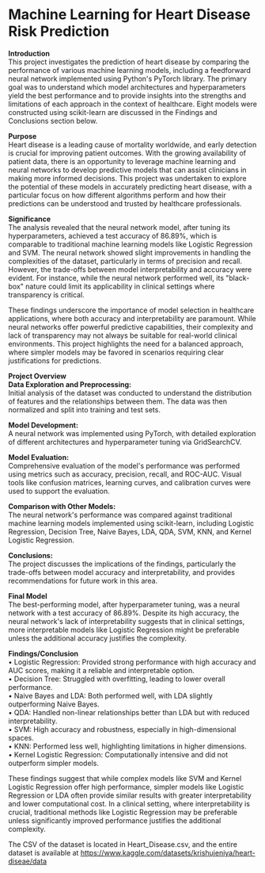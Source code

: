 # Machine Learning for Heart Disease Risk Prediction

**Introduction** <br />
This project investigates the prediction of heart disease by comparing the performance of various machine learning models, including a feedforward neural network implemented using Python's PyTorch library. The primary goal was to understand which model architectures and hyperparameters yield the best performance and to provide insights into the strengths and limitations of each approach in the context of healthcare. Eight models were constructed using scikit-learn are discussed in the Findings and Conclusions section below. <br />

**Purpose** <br />
Heart disease is a leading cause of mortality worldwide, and early detection is crucial for improving patient outcomes. With the growing availability of patient data, there is an opportunity to leverage machine learning and neural networks to develop predictive models that can assist clinicians in making more informed decisions. This project was undertaken to explore the potential of these models in accurately predicting heart disease, with a particular focus on how different algorithms perform and how their predictions can be understood and trusted by healthcare professionals. <br />

**Significance** <br />
The analysis revealed that the neural network model, after tuning its hyperparameters, achieved a test accuracy of 86.89%, which is comparable to traditional machine learning models like Logistic Regression and SVM. The neural network showed slight improvements in handling the complexities of the dataset, particularly in terms of precision and recall. However, the trade-offs between model interpretability and accuracy were evident. For instance, while the neural network performed well, its "black-box" nature could limit its applicability in clinical settings where transparency is critical. <br />

These findings underscore the importance of model selection in healthcare applications, where both accuracy and interpretability are paramount. While neural networks offer powerful predictive capabilities, their complexity and lack of transparency may not always be suitable for real-world clinical environments. This project highlights the need for a balanced approach, where simpler models may be favored in scenarios requiring clear justifications for predictions. <br />

**Project Overview** <br />
**Data Exploration and Preprocessing:** <br />
Initial analysis of the dataset was conducted to understand the distribution of features and the relationships between them. The data was then normalized and split into training and test sets. <br />

**Model Development:** <br />
A neural network was implemented using PyTorch, with detailed exploration of different architectures and hyperparameter tuning via GridSearchCV. <br />

**Model Evaluation:** <br />
Comprehensive evaluation of the model's performance was performed using metrics such as accuracy, precision, recall, and ROC-AUC. Visual tools like confusion matrices, learning curves, and calibration curves were used to support the evaluation. <br />

**Comparison with Other Models:** <br />
The neural network's performance was compared against traditional machine learning models implemented using scikit-learn, including Logistic Regression, Decision Tree, Naive Bayes, LDA, QDA, SVM, KNN, and Kernel Logistic Regression. <br />

**Conclusions:** <br />
The project discusses the implications of the findings, particularly the trade-offs between model accuracy and interpretability, and provides recommendations for future work in this area. <br />

**Final Model** <br />
The best-performing model, after hyperparameter tuning, was a neural network with a test accuracy of 86.89%. Despite its high accuracy, the neural network's lack of interpretability suggests that in clinical settings, more interpretable models like Logistic Regression might be preferable unless the additional accuracy justifies the complexity.

**Findings/Conclusion** <br />
• Logistic Regression: Provided strong performance with high accuracy and AUC scores, making it a reliable and interpretable option. <br />
• Decision Tree: Struggled with overfitting, leading to lower overall performance. <br />
• Naive Bayes and LDA: Both performed well, with LDA slightly outperforming Naive Bayes. <br />
• QDA: Handled non-linear relationships better than LDA but with reduced interpretability. <br />
• SVM: High accuracy and robustness, especially in high-dimensional spaces. <br />
• KNN: Performed less well, highlighting limitations in higher dimensions. <br />
• Kernel Logistic Regression: Computationally intensive and did not outperform simpler models. <br />

These findings suggest that while complex models like SVM and Kernel Logistic Regression offer high performance, simpler models like Logistic Regression or LDA often provide similar results with greater interpretability and lower computational cost. In a clinical setting, where interpretability is crucial, traditional methods like Logistic Regression may be preferable unless significantly improved performance justifies the additional complexity. <br />

The CSV of the dataset is located in Heart_Disease.csv, and the entire dataset is available at https://www.kaggle.com/datasets/krishujeniya/heart-diseae/data





